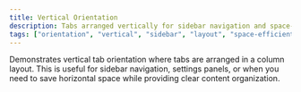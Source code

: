 ```yaml
---
title: Vertical Orientation
description: Tabs arranged vertically for sidebar navigation and space-efficient layouts.
tags: ["orientation", "vertical", "sidebar", "layout", "space-efficient"]
---
```


Demonstrates vertical tab orientation where tabs are arranged in a column layout. This is useful for sidebar navigation, settings panels, or when you need to save horizontal space while providing clear content organization.
